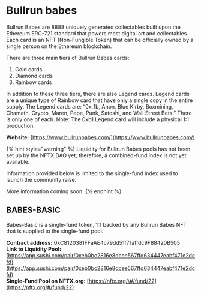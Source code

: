 # Bullrun babes

Bullrun Babes are 8888 uniquely generated collectables built upon the Ethereum ERC-721 standard that powers most digital art and collectables. Each card is an NFT \(Non-Fungible Token\) that can be officially owned by a single person on the Ethereum blockchain.

There are three main tiers of Bullrun Babes cards:

1. Gold cards
2. Diamond cards
3. Rainbow cards

In addition to these three tiers, there are also Legend cards. Legend cards are a unique type of Rainbow card that have only a single copy in the entire supply. The Legend cards are: “0x\_1b, Anon, Blue Kirby, Boxmining, Chamath, Crypto, Maren, Pepe, Punk, Satoshi, and Wall Street Bets.” There is only one of each. Note: The 0xb1 Legend card will include a physical 1:1 production.

**Website:** [https://www.bullrunbabes.com/](https://www.bullrunbabes.com/)

{% hint style="warning" %}
Liquidity for Bullrun Babes pools has not been set up by the NFTX DAO yet; therefore, a combined-fund index is not yet available.

Information provided below is limited to the single-fund index used to launch the community raise.

More information coming soon.
{% endhint %}

## BABES-BASIC

Babes-Basic is a single-fund token, 1:1 backed by any Bullrun Babes NFT that is supplied to the single-fund pool.

**Contract address:** 0xC8120381FFaAE4c79dd51f71affdc9F88420B505  
**Link to Liquidity Pool:** [https://app.sushi.com/pair/0xeb0bc2816e8dcee567ffd634447eabf471e2dcfd](https://app.sushi.com/pair/0xeb0bc2816e8dcee567ffd634447eabf471e2dcfd)  
**Single-Fund Pool on NFTX.org:** [https://nftx.org/\#/fund/22](https://nftx.org/#/fund/22)

